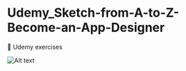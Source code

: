 # Udemy_Sketch-from-A-to-Z-Become-an-App-Designer
💎 Udemy exercises 


![Alt text](https://github.com/manelpz/Udemy_Sketch-from-A-to-Z-Become-an-App-Designer/blob/master/Screen%20Shot%202020-04-11%20at%2012.32.39.png "sketch capture of excercise")
